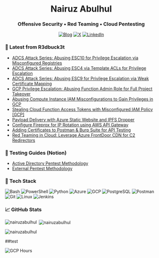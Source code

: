 <!-- Header -->
<h1 align="center">Nairuz Abulhul</h1>
<h3 align="center">Offensive Security • Red Teaming • Cloud Pentesting </h3>

<p align="center">
  <a href="https://medium.com/r3d-buck3t"><img alt="Blog" src="https://img.shields.io/badge/Blog-R3dbuck3t-111?logo=medium&logoColor=white"></a>
  <a href="https://x.com/zink0x00"><img alt="X" src="https://img.shields.io/badge/Follow-@zink0x00-111?logo=x&logoColor=white"></a>
  <a href="https://linkedin.com/in/nairuzabulhul"><img alt="LinkedIn" src="https://img.shields.io/badge/LinkedIn-Connect-0A66C2?logo=linkedin&logoColor=white"></a>
</p>

### 📕 Latest from R3dbuck3t
<!-- BLOG-POST-LIST:START -->
- [ADCS Attack Series: Abusing ESC10 for Privilege Escalation via Misconfigured Registries](https://medium.com/r3d-buck3t/adcs-attack-series-abusing-esc10-for-privilege-escalation-via-misconfigured-registries-a8c6edf07d9e?source=rss----25eaa8551178---4)
- [ADCS Attack Series: Abusing ESC4 via Template ACLs for Privilege Escalation](https://medium.com/r3d-buck3t/adcs-attack-series-abusing-esc4-via-template-acls-for-privilege-escalation-98320f0da59a?source=rss----25eaa8551178---4)
- [ADCS Attack Series: Abusing ESC9 for Privilege Escalation via Weak Certificate Mapping](https://medium.com/r3d-buck3t/adcs-attack-series-abusing-esc9-for-privilege-escalation-via-weak-certificate-mapping-d625aceb5942?source=rss----25eaa8551178---4)
- [GCP Privilege Escalation: Abusing Function Admin Role for Full Project Takeover](https://medium.com/r3d-buck3t/gcp-privilege-escalation-abusing-function-admin-role-for-full-project-takeover-4be96a951ddc?source=rss----25eaa8551178---4)
- [Abusing Compute Instance IAM Misconfigurations to Gain Privileges in GCP](https://medium.com/r3d-buck3t/abusing-compute-instance-iam-misconfigurations-to-gain-privileges-in-gcp-c0371280f21d?source=rss----25eaa8551178---4)
- [Stealing Cloud Function Access Tokens with Misconfigured IAM Policy [GCP]](https://medium.com/r3d-buck3t/stealing-cloud-function-access-tokens-with-misconfigured-iam-policy-gcp-5e79538e88ac?source=rss----25eaa8551178---4)
- [Payload Delivery with Azure Static Website and IPFS Dropper](https://medium.com/r3d-buck3t/payload-delivery-with-azure-static-website-and-ipfs-dropper-3de6a09ad1f3?source=rss----25eaa8551178---4)
- [Configure Fireprox for IP Rotation using AWS API Gateway](https://medium.com/r3d-buck3t/configure-fireprox-for-ip-rotation-using-aws-api-gateway-b37ff3523e36?source=rss----25eaa8551178---4)
- [Adding Certificates to Postman &amp; Burp Suite for API Testing](https://medium.com/r3d-buck3t/adding-certificates-to-postman-burp-suite-for-api-testing-06339a6d072a?source=rss----25eaa8551178---4)
- [Red Teaming in Cloud: Leverage Azure FrontDoor CDN for C2 Redirectors](https://medium.com/r3d-buck3t/red-teaming-in-cloud-leverage-azure-frontdoor-cdn-for-c2-redirectors-79dd9ca98178?source=rss----25eaa8551178---4)
<!-- BLOG-POST-LIST:END -->

### 📑 Testing Guides (Notion)
- [Active Directory Pentest Methodology](https://r3dbuck3t.notion.site/Windows-Active-Directory-Pentest-Methodology-e8b133fb1342403aabde337b82f66fbd)
- [External Pentest Methodology](https://r3dbuck3t.notion.site/External-Pentest-Methodology-2c8d2d0473814cbcae511eb99a8734c5?pvs=4)


### 🧰 Tech Stack
<p>
  <img alt="Bash" src="https://img.shields.io/badge/Bash-121011?logo=gnubash&logoColor=white">
  <img alt="PowerShell" src="https://img.shields.io/badge/PowerShell-2b5?logo=powershell&logoColor=white">
  <img alt="Python" src="https://img.shields.io/badge/Python-3776AB?logo=python&logoColor=white">
  <img alt="Azure" src="https://img.shields.io/badge/Azure-0078D4?logo=microsoftazure&logoColor=white">
  <img alt="GCP" src="https://img.shields.io/badge/GCP-4285F4?logo=googlecloud&logoColor=white">
  <img alt="PostgreSQL" src="https://img.shields.io/badge/PostgreSQL-4169E1?logo=postgresql&logoColor=white">
  <img alt="Postman" src="https://img.shields.io/badge/Postman-EF5B25?logo=postman&logoColor=white">
  <img alt="Git" src="https://img.shields.io/badge/Git-F05032?logo=git&logoColor=white">
  <img alt="Linux" src="https://img.shields.io/badge/Linux-111?logo=linux&logoColor=FCC624">
  <img alt="Jenkins" src="https://img.shields.io/badge/Jenkins-D24939?logo=jenkins&logoColor=white">
</p>

### 📈 GitHub Stats
<p><img align="left" src="https://github-readme-stats.vercel.app/api/top-langs?username=nairuzabulhul&show_icons=true&locale=en&layout=compact" alt="nairuzabulhul" /></p>

<p>&nbsp;<img align="center" src="https://github-readme-stats.vercel.app/api?username=nairuzabulhul&show_icons=true&locale=en" alt="nairuzabulhul" /></p>

<p><img align="center" src="https://github-readme-streak-stats.herokuapp.com/?user=nairuzabulhul&" alt="nairuzabulhul" /></p>


##test

![GCP Hours](https://img.shields.io/endpoint?url=https://raw.githubusercontent.com/nairuzabulhul/nairuzabulhul/refs/heads/main/badges/gcp.json&cacheSeconds=300)
